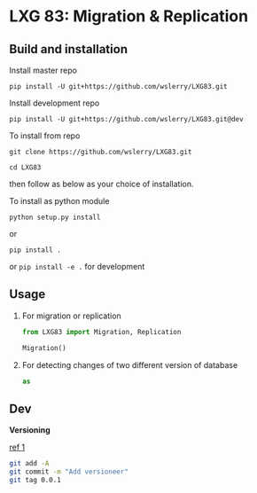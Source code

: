 # LXG 83: Migration & Replication

## Build and installation

Install master repo

`pip install -U git+https://github.com/wslerry/LXG83.git`



Install development repo

`pip install -U git+https://github.com/wslerry/LXG83.git@dev`



To install from repo

`git clone https://github.com/wslerry/LXG83.git`

`cd LXG83`

then follow as below as your choice of installation.

To install as python module

`python setup.py install`

or

`pip install .`

or `pip install -e .` for development

## Usage

1. For migration or replication

   ```python
   from LXG83 import Migration, Replication
   
   Migration()
   ```


2. For detecting changes of two different version of database

   ```python
   as
   ```

   

## Dev

**Versioning**

[ref 1](https://jacobtomlinson.dev/posts/2020/versioning-and-formatting-your-python-code/)

```bash
git add -A
git commit -m "Add versioneer"
git tag 0.0.1
```

